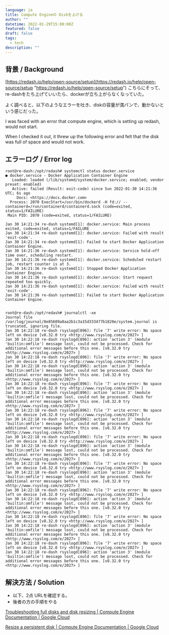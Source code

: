 ```yaml
---
language: ja
title: Compute Engineの Diskを上げる
author: ""
datetime: 2022-01-29T15:00:00Z
featured: false
draft: false
tags:
  - tech
description: ""
---
```


## 背景 / Background

[https://redash.io/help/open-source/setup](https://redash.io/help/open-source/setup "https://redash.io/help/open-source/setup") こちらにそって、re-dashをたち上げていいたら、dockerが立ち上がらなくなっていた。

よく調べると、以下のようなエラーを吐き、diskの容量が満パンで、動かないという感じだった。

I was faced with an error that compute engine, which is setting up redash, would not start.

When I checked it out, it threw up the following error and felt that the disk was full of space and would not work.

## エラーログ / Error log

    root@re-dash:/opt/redash# systemctl status docker.service
    ● docker.service - Docker Application Container Engine
       Loaded: loaded (/lib/systemd/system/docker.service; enabled; vendor preset: enabled)
       Active: failed (Result: exit-code) since Sun 2022-01-30 14:21:36 UTC; 6s ago
         Docs: <https://docs.docker.com>
      Process: 2070 ExecStart=/usr/bin/dockerd -H fd:// --containerd=/run/containerd/containerd.sock (code=exited, status=1/FAILURE)
     Main PID: 2070 (code=exited, status=1/FAILURE)

    Jan 30 14:21:34 re-dash systemd[1]: docker.service: Main process exited, code=exited, status=1/FAILURE
    Jan 30 14:21:34 re-dash systemd[1]: docker.service: Failed with result 'exit-code'.
    Jan 30 14:21:34 re-dash systemd[1]: Failed to start Docker Application Container Engine.
    Jan 30 14:21:36 re-dash systemd[1]: docker.service: Service hold-off time over, scheduling restart.
    Jan 30 14:21:36 re-dash systemd[1]: docker.service: Scheduled restart job, restart counter is at 3.
    Jan 30 14:21:36 re-dash systemd[1]: Stopped Docker Application Container Engine.
    Jan 30 14:21:36 re-dash systemd[1]: docker.service: Start request repeated too quickly.
    Jan 30 14:21:36 re-dash systemd[1]: docker.service: Failed with result 'exit-code'.
    Jan 30 14:21:36 re-dash systemd[1]: Failed to start Docker Application Container Engine.


    root@re-dash:/opt/redash# journalctl -xe
    Journal file /var/log/journal/8e85609a0aa2b1c3a15d333477b1820e/system.journal is truncated, ignoring file.
    Jan 30 14:22:18 re-dash rsyslogd[896]: file '7' write error: No space left on device [v8.32.0 try <http://www.rsyslog.com/e/2027> ]
    Jan 30 14:22:18 re-dash rsyslogd[896]: action 'action 3' (module 'builtin:omfile') message lost, could not be processed. Check for additional error messages before this one. [v8.32.0 try <http://www.rsyslog.com/e/2027> ]
    Jan 30 14:22:18 re-dash rsyslogd[896]: file '7' write error: No space left on device [v8.32.0 try <http://www.rsyslog.com/e/2027> ]
    Jan 30 14:22:18 re-dash rsyslogd[896]: action 'action 3' (module 'builtin:omfile') message lost, could not be processed. Check for additional error messages before this one. [v8.32.0 try <http://www.rsyslog.com/e/2027> ]
    Jan 30 14:22:18 re-dash rsyslogd[896]: file '7' write error: No space left on device [v8.32.0 try <http://www.rsyslog.com/e/2027> ]
    Jan 30 14:22:18 re-dash rsyslogd[896]: action 'action 3' (module 'builtin:omfile') message lost, could not be processed. Check for additional error messages before this one. [v8.32.0 try <http://www.rsyslog.com/e/2027> ]
    Jan 30 14:22:18 re-dash rsyslogd[896]: file '7' write error: No space left on device [v8.32.0 try <http://www.rsyslog.com/e/2027> ]
    Jan 30 14:22:18 re-dash rsyslogd[896]: action 'action 3' (module 'builtin:omfile') message lost, could not be processed. Check for additional error messages before this one. [v8.32.0 try <http://www.rsyslog.com/e/2027> ]
    Jan 30 14:22:18 re-dash rsyslogd[896]: file '7' write error: No space left on device [v8.32.0 try <http://www.rsyslog.com/e/2027> ]
    Jan 30 14:22:18 re-dash rsyslogd[896]: action 'action 3' (module 'builtin:omfile') message lost, could not be processed. Check for additional error messages before this one. [v8.32.0 try <http://www.rsyslog.com/e/2027> ]
    Jan 30 14:22:18 re-dash rsyslogd[896]: file '7' write error: No space left on device [v8.32.0 try <http://www.rsyslog.com/e/2027> ]
    Jan 30 14:22:18 re-dash rsyslogd[896]: action 'action 3' (module 'builtin:omfile') message lost, could not be processed. Check for additional error messages before this one. [v8.32.0 try <http://www.rsyslog.com/e/2027> ]
    Jan 30 14:22:18 re-dash rsyslogd[896]: file '7' write error: No space left on device [v8.32.0 try <http://www.rsyslog.com/e/2027> ]
    Jan 30 14:22:18 re-dash rsyslogd[896]: action 'action 3' (module 'builtin:omfile') message lost, could not be processed. Check for additional error messages before this one. [v8.32.0 try <http://www.rsyslog.com/e/2027> ]
    Jan 30 14:22:18 re-dash rsyslogd[896]: file '7' write error: No space left on device [v8.32.0 try <http://www.rsyslog.com/e/2027> ]
    Jan 30 14:22:18 re-dash rsyslogd[896]: action 'action 3' (module 'builtin:omfile') message lost, could not be processed. Check for additional error messages before this one. [v8.32.0 try <http://www.rsyslog.com/e/2027> ]
    Jan 30 14:22:18 re-dash rsyslogd[896]: file '7' write error: No space left on device [v8.32.0 try <http://www.rsyslog.com/e/2027> ]
    Jan 30 14:22:18 re-dash rsyslogd[896]: action 'action 3' (module 'builtin:omfile') message lost, could not be processed. Check for additional error messages before this one. [v8.32.0 try <http://www.rsyslog.com/e/2027> ]

## 解決方法 / Solution

- 以下、2点 URLを確認する。
- 後者の方の手順をやる

[Troubleshooting full disks and disk resizing | Compute Engine Documentation | Google Cloud](https://cloud.google.com/compute/docs/troubleshooting/troubleshooting-disk-full-resize)

[Resize a persistent disk | Compute Engine Documentation | Google Cloud](https://cloud.google.com/compute/docs/disks/resize-persistent-disk)
